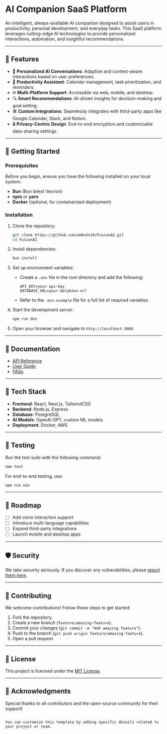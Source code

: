 # AI Companion SaaS Platform

An intelligent, always-available AI companion designed to assist users in productivity, personal development, and everyday tasks. This SaaS platform leverages cutting-edge AI technologies to provide personalized interactions, automation, and insightful recommendations.  

---

## 🌟 Features

- 🧠 **Personalized AI Conversations**: Adaptive and context-aware interactions based on user preferences.  
- 📅 **Productivity Assistant**: Calendar management, task prioritization, and reminders.  
- 🌐 **Multi-Platform Support**: Accessible via web, mobile, and desktop.  
- 🔍 **Smart Recommendations**: AI-driven insights for decision-making and goal setting.  
- 🛠️ **Custom Integrations**: Seamlessly integrates with third-party apps like Google Calendar, Slack, and Notion.  
- 🔒 **Privacy-Centric Design**: End-to-end encryption and customizable data-sharing settings.

---

## 🚀 Getting Started

### Prerequisites

Before you begin, ensure you have the following installed on your local system:

- **Bun** (Bun latest Vesrion)
- **npm** or **yarn**
- **Docker** (optional, for containerized deployment)

### Installation

1. Clone the repository:
   ```bash
   git clone https://github.com/omkute10/FusionAI.git
   cd FusionAI
   ```

2. Install dependencies:
   ```bash
   bun install
   ```

3. Set up environment variables:
   - Create a `.env` file in the root directory and add the following:
     ```
     API_KEY=your-api-key
     DATABASE_URL=your-database-url
     ```
   - Refer to the `.env.example` file for a full list of required variables.

4. Start the development server:
   ```bash
   npm run dev
   ```

5. Open your browser and navigate to `http://localhost:3000`.

---

## 📖 Documentation

- [API Reference](https://github.com/omkute10me/FusionAI/wiki/API-Reference)
- [User Guide](https://github.com/omkute10/FusionAI/wiki/User-Guide)
- [FAQs](https://github.com/omkute10/FusionAI/wiki/FAQs)

---

## 🔧 Tech Stack

- **Frontend**: React, Next.js, TailwindCSS  
- **Backend**: Node.js, Express  
- **Database**: PostgreSQL  
- **AI Models**: OpenAI GPT, custom ML models  
- **Deployment**: Docker, AWS  

---

## 🧪 Testing

Run the test suite with the following command:  
```bash
npm test
```

For end-to-end testing, use:  
```bash
npm run e2e
```

---

## 🎯 Roadmap

- [ ] Add voice interaction support  
- [ ] Introduce multi-language capabilities  
- [ ] Expand third-party integrations  
- [ ] Launch mobile and desktop apps  

---

## 🛡️ Security

We take security seriously. If you discover any vulnerabilities, please [report them here](https://github.com/omkute10/FusionAI/security).  

---

## 🤝 Contributing

We welcome contributions! Follow these steps to get started:

1. Fork the repository.  
2. Create a new branch (`feature/amazing-feature`).  
3. Commit your changes (`git commit -m "Add amazing feature"`).  
4. Push to the branch (`git push origin feature/amazing-feature`).  
5. Open a pull request.  

---

## 📝 License

This project is licensed under the [MIT License](LICENSE).  

---

## 🙌 Acknowledgments

Special thanks to all contributors and the open-source community for their support!  
```

You can customize this template by adding specific details related to your project or team.